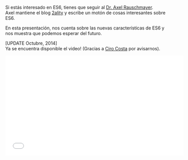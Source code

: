 <!--
layout: post
title: ¿Qué es lo que se viene en JavaScript?
date: 2014-08-29T03:04:03.666Z
comments: true
published: true
keywords: talks
description: Una charla de Dr. Axel Rauschmayer sobre qué es lo que se viene en JavaScript
categories: talks, videos
authorName: Jaydson Gomes
authorLink: http://twitter.com/jaydson
authorDescription: JavaScript enthusiast - FrontEnd Engineer at Terra Networks - BrazilJS and RSJS curator
authorPicture: https://pbs.twimg.com/profile_images/453720347620032512/UM2nE21c_400x400.jpeg
-->
Si estás interesado en ES6, tienes que seguir al [Dr. Axel Rauschmayer](https://twitter.com/rauschma).<!--more-->  
Axel mantiene el blog [2ality](http://www.2ality.com/) y escribe un motón de cosas interesantes sobre ES6.

En esta presentación, nos cuenta sobre las nuevas características de ES6 y nos muestra que podemos esperar del futuro.
<script async class="speakerdeck-embed" data-id="4126347010d6013231af66d414c0f9a8" data-ratio="1.33333333333333" src="//speakerdeck.com/assets/embed.js"></script>  

[UPDATE Octubre, 2014]  
Ya se encuentra disponible el video! (Gracias a [Ciro Costa](https://github.com/cirocosta) por avisarnos).  
<iframe width="560" height="315" src="//www.youtube.com/embed/G21rdWfa_as" frameborder="0" allowfullscreen></iframe>
